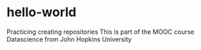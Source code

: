 # hello-world
 Practicing creating repositories
This is part of the MOOC course Datascience from John Hopkins University
